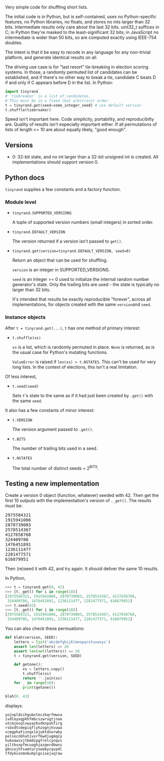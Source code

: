 Very simple code for shuffling short lists.

The initial code is in Python, but is self-contained, uses no Python-specific
features, no Python libraries, no floats, and stores no ints larger than
32 bits. Intermediate results only care about the last 32 bits. uint32_t
suffices in C; in Python they're masked to the least-significant 32 bits;
in JavaScript no intermediate is wider than 50 bits, so are computed
exactly using IEEE-754 doubles.

The intent is that it be easy to recode in any language for any non-trivial
platform, and generate identical results on all.

The driving use case is for "last resort" tie-breaking in election scoring
systems. In those, a randomly permuted list of candidates can be established,
and if there's no other way to break a tie, candidate C beats D
if and only if C appears before D in the list. In Python:

```python
import tinyrand
# `tiebreaker` is a list of candidates.
# This must be in a fixed (but arbitrary) order.
t = tinyrand.get(seed=some_integer_seed) # use default version
t.shuffle(tiebreaker)
```

Speed isn't important here. Code simplicity, portability, and reproducibilty
are. Quality of results isn't especially important either. If all
permutations of lists of length <= 10 are about equally likely, "good enough".

## Versions

- 0: 32-bit state, and no int larger than a 32-bit unsigned int is created.
All implementations should support version 0.


## Python docs

`tinyrand` supplies a few constants and a factory function.

### Module level

- `tinyrand.SUPPORTED_VERSIONS`

    A tuple of supported version numbers (small integers) in sorted order.

- `tinyrand.DEFAULT_VERSION`

    The version returned if a version isn't passed to `get()`.

- `tinyrand.get(version=tinyrand.DEFAULT_VERSION, seed=0)`

    Return an object that can be used for shuffling.

    `version` is an integer in SUPPORTED_VERSIONS.

    `seed` is an integer >= 0 used to initialize the internal random number
generator's state. Only the trailing bits are used - the state is typically
no larger than 32 bits.

    It's intended that results be exactly reproducible "forever", across all
implementations, for objects created with the same `version`and `seed`.

### Instance objects

After `t = tinyrand.get(...)`, `t` has one method of primary interest:

- `t.shuffle(xs)`

    `xs` is a list, which is randomly permuted in place. `None` is returned,
as is the usual case for Python's mutating functions.

    `ValueError` is raised if `len(xs) > t.NSTATES`. This can't be used for very
long lists. In the context of elections, this isn't a real limitation.

Of less interest,

- `t.seed(seed)`

    Sets `t`'s  state to the same as if it had just been created by `.get()`
with the same `seed`.

It also has a few constants of minor interest:

- `t.VERSION`

    The version argument passed to `.get()`.

- `t.BITS`

    The number of trailing bits used in a seed.

- `t.NSTATES`

    The total number of distinct seeds = 2<sup>BITS</sup>.

## Testing a new implementation

Create a version 0 object (function, whatever) seeded with 42. Then
get the first 10 outputs with the implementation's version of `._get()`.
The results must be:

<pre>
2975584321
1915941066
2870739003
2578514367
4127658768
324409786
1476451891
1236111477
2281477571
616879951
</pre>

Then (re)seed it with 42, and try again. It should deliver the same
10 results.

In Python,

```python
>>> t = tinyrand.get(0, 42)
>>> [t._get() for i in range(10)]
[2975584321, 1915941066, 2870739003, 2578514367, 4127658768,
 324409786, 1476451891, 1236111477, 2281477571, 616879951]
>>> t.seed(42)
>>> [t._get() for i in range(10)]
[2975584321, 1915941066, 2870739003, 2578514367, 4127658768,
 324409786, 1476451891, 1236111477, 2281477571, 616879951]
```

You can also check these permuations:

```python
def blah(version, SEED):
    letters = list('abcdefghijklmnopqrstuvwxyz')
    assert len(letters) == 26
    assert len(set(letters)) == 26
    t = tinyrand.get(version, SEED)

    def getone():
        xs = letters.copy()
        t.shuffle(xs)
        return ''.join(xs)
    for _ in range(10):
        print(getone())

blah(0. 42)
```
displays:
```
yojnpldsihgubxteczkqrfmwva
ivdleyxqpkhfmbcszwrugtjnao
utcmjevqlxwyazbsdknpohfirg
rsbxdtcmepiqflyhzognjkvuwa
vcmgphafiznqxlejuktdsorwby
pelsocnbhativxrfkwdjugmqzy
hukoawzxjtbmdipgfrelcynqvs
yiltkvxpfmcuoghjazqerdbwns
gkniojhfsamturzxwebycqvpdl
tfdykvzomnbuhplgcisejxqraw
```
